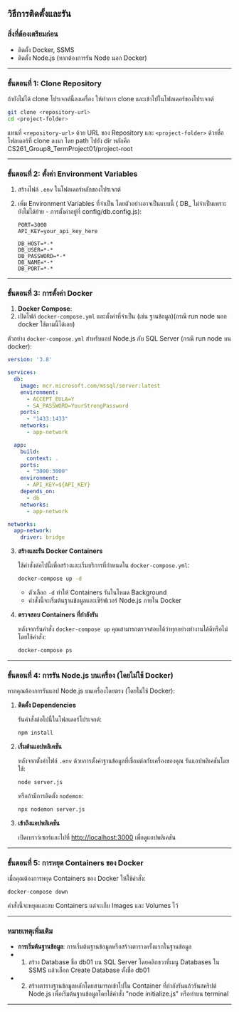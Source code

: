 วิธีการติดตั้งและรัน
---

### สิ่งที่ต้องเตรียมก่อน

- ติดตั้ง Docker, SSMS
- ติดตั้ง Node.js (หากต้องการรัน Node นอก Docker)

---

### ขั้นตอนที่ 1: Clone Repository

ถ้ายังไม่ได้ clone โปรเจกต์นี้ลงเครื่อง ให้ทำการ clone และเข้าไปในโฟลเดอร์ของโปรเจกต์

```bash
git clone <repository-url>
cd <project-folder>
```

แทนที่ `<repository-url>` ด้วย URL ของ Repository และ `<project-folder>` ด้วยชื่อโฟลเดอร์ที่ clone ลงมา
โดย path ไปยัง dir หลักคือ CS261_Group8_TermProject01/project-root

---

### ขั้นตอนที่ 2: ตั้งค่า Environment Variables

1. สร้างไฟล์ `.env` ในโฟลเดอร์หลักของโปรเจกต์
2. เพิ่ม Environment Variables ที่จำเป็น โดยตัวอย่างอาจเป็นแบบนี้ ( DB_ ไม่จำเป็นเพราะยังไม่ได้ย้าย - การตั้งค่าอยู่ที่ config/db.config.js):

   ```plaintext
   PORT=3000 
   API_KEY=your_api_key_here
   
   DB_HOST=*-*
   DB_USER=*-*
   DB_PASSWORD=*-*
   DB_NAME=*-*
   DB_PORT=*-*
   ```
   
---

### ขั้นตอนที่ 3: การตั้งค่า Docker

1. **Docker Compose**: 
2. เปิดไฟล์ `docker-compose.yml` และตั้งค่าที่จำเป็น (เช่น ฐานข้อมูล)(กรณี run node นอก docker ใช้ตามนี้ได้เลย)

ตัวอย่าง `docker-compose.yml` สำหรับแอป Node.js กับ SQL Server (กรณี run node บน docker):

   ```yaml
   version: '3.8'

   services:
     db:
       image: mcr.microsoft.com/mssql/server:latest
       environment:
         - ACCEPT_EULA=Y
         - SA_PASSWORD=YourStrongPassword
       ports:
         - "1433:1433"
       networks:
         - app-network

     app:
       build:
         context: .
       ports:
         - "3000:3000"
       environment:
         - API_KEY=${API_KEY}
       depends_on:
         - db
       networks:
         - app-network

   networks:
     app-network:
       driver: bridge
   ```

3. **สร้างและรัน Docker Containers**

   ใช้คำสั่งต่อไปนี้เพื่อสร้างและเริ่มบริการที่กำหนดใน `docker-compose.yml`:

   ```bash
   docker-compose up -d
   ```

   - ตัวเลือก `-d` ทำให้ Containers รันในโหมด Background
   - คำสั่งนี้จะเริ่มต้นฐานข้อมูลและเซิร์ฟเวอร์ Node.js ภายใน Docker

4. **ตรวจสอบ Containers ที่กำลังรัน**

   หลังจากรันคำสั่ง `docker-compose up` คุณสามารถตรวจสอบได้ว่าทุกอย่างทำงานได้ดีหรือไม่โดยใช้คำสั่ง:

   ```bash
   docker-compose ps
   ```

---

### ขั้นตอนที่ 4: การรัน Node.js บนเครื่อง (โดยไม่ใช้ Docker)

หากคุณต้องการรันแอป Node.js บนเครื่องโดยตรง (โดยไม่ใช้ Docker):

1. **ติดตั้ง Dependencies**

   รันคำสั่งต่อไปนี้ในโฟลเดอร์โปรเจกต์:

   ```bash
   npm install
   ```

2. **เริ่มต้นแอปพลิเคชัน**

   หลังจากตั้งค่าไฟล์ `.env` ด้วยการตั้งค่าฐานข้อมูลที่เชื่อมต่อกับเครื่องของคุณ รันแอปพลิเคชันโดยใช้:

   ```bash
   node server.js
   ```

   หรือถ้ามีการติดตั้ง `nodemon`:

   ```bash
   npx nodemon server.js
   ```

3. **เข้าถึงแอปพลิเคชัน**

   เปิดเบราว์เซอร์และไปที่ [http://localhost:3000](http://localhost:3000) เพื่อดูแอปพลิเคชัน

---

### ขั้นตอนที่ 5: การหยุด Containers ของ Docker

เมื่อคุณต้องการหยุด Containers ของ Docker ให้ใช้คำสั่ง:

```bash
docker-compose down
```

คำสั่งนี้จะหยุดและลบ Containers แต่จะเก็บ Images และ Volumes ไว้

---

### หมายเหตุเพิ่มเติม

- **การเริ่มต้นฐานข้อมูล**: การเริ่มต้นฐานข้อมูลหรือสร้างตารางครั้งแรกในฐานข้อมูล 
- 1. สร้าง Database ชื่อ db01 บน SQL Server โดยคลิกขวาที่เมนู Databases ใน SSMS แล้วเลือก Create Database ตั้งชื่อ db01
- 2. สร้างตารางฐานข้อมูลหลักโดยสามารถเข้าไปใน Container ที่กำลังรันแล้วรันสคริปต์ Node.js เพื่อเริ่มต้นฐานข้อมูลโดยใช้คำสั่ง "node initialize.js" หรือทำบน terminal

---

